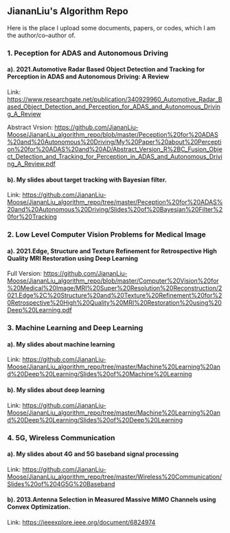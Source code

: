 ## JiananLiu's Algorithm Repo
Here is the place I upload some documents, papers, or codes, which I am the author/co–author of.


### 1. Peception for ADAS and Autonomous Driving 
#### a). 2021.Automotive Radar Based Object Detection and Tracking for Perception in ADAS and Autonomous Driving: A Review
Link: https://www.researchgate.net/publication/340929960_Automotive_Radar_Based_Object_Detection_and_Perception_for_ADAS_and_Autonomous_Driving_A_Review

Abstract Vrsion:
https://github.com/JiananLiu-Moose/JiananLiu_algorithm_repo/blob/master/Peception%20for%20ADAS%20and%20Autonomous%20Driving/My%20Paper%20about%20Perception%20for%20ADAS%20and%20AD/Abstract_Version_R%2BC_Fusion_Object_Detection_and_Tracking_for_Perception_in_ADAS_and_Autonomous_Driving_A_Review.pdf

#### b). My slides about target tracking with Bayesian filter.
Link: https://github.com/JiananLiu-Moose/JiananLiu_algorithm_repo/tree/master/Peception%20for%20ADAS%20and%20Autonomous%20Driving/Slides%20of%20Bayesian%20Filter%20for%20Tracking


### 2. Low Level Computer Vision Problems for Medical Image 
#### a). 2021.Edge, Structure and Texture Refinement for Retrospective High Quality MRI Restoration using Deep Learning
Full Version:
https://github.com/JiananLiu-Moose/JiananLiu_algorithm_repo/blob/master/Computer%20Vision%20for%20Medical%20Image/MRI%20Super%20Resolution%20Reconstruction/2021.Edge%2C%20Structure%20and%20Texture%20Refinement%20for%20Retrospective%20High%20Quality%20MRI%20Restoration%20using%20Deep%20Learning.pdf


### 3. Machine Learning and Deep Learning
#### a). My slides about machine learning
Link: https://github.com/JiananLiu-Moose/JiananLiu_algorithm_repo/tree/master/Machine%20Learning%20and%20Deep%20Learning/Slides%20of%20Machine%20Learning

#### b). My slides about deep learning
Link: https://github.com/JiananLiu-Moose/JiananLiu_algorithm_repo/tree/master/Machine%20Learning%20and%20Deep%20Learning/Slides%20of%20Deep%20Learning


### 4. 5G, Wireless Communication
#### a). My slides about 4G and 5G baseband signal processing
Link: https://github.com/JiananLiu-Moose/JiananLiu_algorithm_repo/tree/master/Wireless%20Communication/Slides%20of%204G5G%20Baseband

#### b). 2013.Antenna Selection in Measured Massive MIMO Channels using Convex Optimization.
Link: https://ieeexplore.ieee.org/document/6824974

